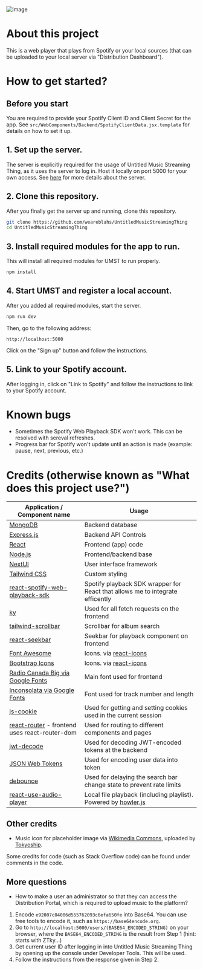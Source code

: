 ![image](https://github.com/user-attachments/assets/26b26e5c-1cba-4de6-b215-41a78d320edc)

# About this project

This is a web player that plays from Spotify or your local sources (that can be uploaded to your local server via "Distribution Dashboard").

# How to get started?

## Before you start

You are required to provide your Spotify Client ID and Client Secret for the app. See `src/WebComponents/Backend/SpotifyClientData.jsx.template` for details on how to set it up.

## 1. Set up the server.

The server is explicitly required for the usage of Untitled Music Streaming Thing, as it uses the server to log in. Host it locally on port 5000 for your own access. See [here](https://github.com/weareblahs/UMSTServer) for more details about the server.

## 2. Clone this repository.

After you finally get the server up and running, clone this repository.

```bash
git clone https://github.com/weareblahs/UntitledMusicStreamingThing
cd UntitledMusicStreamingThing
```

## 3. Install required modules for the app to run.

This will install all required modules for UMST to run properly.

```bash
npm install
```

## 4. Start UMST and register a local account.

After you added all required modules, start the server.

```bash
npm run dev
```

Then, go to the following address:

```
http://localhost:5000
```

Click on the "Sign up" button and follow the instructions.

## 5. Link to your Spotify account.

After logging in, click on "Link to Spotify" and follow the instructions to link to your Spotify account.

# Known bugs

- Sometimes the Spotify Web Playback SDK won't work. This can be resolved with sereval refreshes.
- Progress bar for Spotify won't update until an action is made (example: pause, next, previous, etc.)

# Credits (otherwise known as "What does this project use?")

| Application / Component name                                                                  | Usage                                                                                                   |
| --------------------------------------------------------------------------------------------- | ------------------------------------------------------------------------------------------------------- |
| [MongoDB](https://www.mongodb.com/)                                                           | Backend database                                                                                        |
| [Express.js](https://expressjs.com/)                                                          | Backend API Controls                                                                                    |
| [React](https://react.dev/)                                                                   | Frontend (app) code                                                                                     |
| [Node.js](https://nodejs.org/en)                                                              | Frontend/backend base                                                                                   |
| [NextUI](https://nextui.org/)                                                                 | User interface framework                                                                                |
| [Tailwind CSS](https://tailwindcss.com/)                                                      | Custom styling                                                                                          |
| [react-spotify-web-playback-sdk](https://github.com/y-hiraoka/react-spotify-web-playback-sdk) | Spotify playback SDK wrapper for React that allows me to integrate efficently                           |
| [ky](https://github.com/sindresorhus/ky)                                                      | Used for all fetch requests on the frontend                                                             |
| [tailwind-scrollbar](https://github.com/adoxography/tailwind-scrollbar)                       | Scrollbar for album search                                                                              |
| [react-seekbar](https://github.com/kangju2000/react-seekbar)                                  | Seekbar for playback component on frontend                                                              |
| [Font Awesome](https://github.com/FortAwesome/Font-Awesome)                                   | Icons. via [react-icons](https://github.com/react-icons/react-icons)                                    |
| [Bootstrap Icons](https://github.com/twbs/icons)                                              | Icons. via [react-icons](https://github.com/react-icons/react-icons)                                    |
| [Radio Canada Big via Google Fonts](https://fonts.google.com/specimen/Radio+Canada+Big)       | Main font used for frontend                                                                             |
| [Inconsolata via Google Fonts](https://fonts.google.com/specimen/Inconsolata)                 | Font used for track number and length                                                                   |
| [js-cookie](https://github.com/js-cookie/js-cookie)                                           | Used for getting and setting cookies used in the current session                                        |
| [react-router](https://github.com/remix-run/react-router) - frontend uses react-router-dom    | Used for routing to different components and pages                                                      |
| [jwt-decode](https://github.com/auth0/jwt-decode)                                             | Used for decoding JWT-encoded tokens at the backend                                                     |
| [JSON Web Tokens](https://jwt.io/)                                                            | Used for encoding user data into token                                                                  |
| [debounce](https://github.com/sindresorhus/debounce)                                          | Used for delaying the search bar change state to prevent rate limits                                    |
| [react-use-audio-player](https://github.com/E-Kuerschner/useAudioPlayer)                      | Local file playback (including playlist). Powered by [howler.js](https://github.com/goldfire/howler.js) |

## Other credits

- Music icon for placeholder image via [Wikimedia Commons](https://commons.wikimedia.org/wiki/File:Simple_Music.svg), uploaded by [Tokyoship](https://commons.wikimedia.org/wiki/User:Tokyoship).

Some credits for code (such as Stack Overflow code) can be found under comments in the code.

## More questions

- How to make a user an administrator so that they can access the Distribution Portal, which is required to upload music to the platform?

1. Encode `e92007c04006d555762093c6efa650fe` into Base64. You can use free tools to encode it, such as `https://base64encode.org`.
2. Go to `http://localhost:5000/users/(BASE64_ENCODED_STRING)` on your browser, where the `BASE64_ENCODED_STRING` is the result from Step 1 (hint: starts with ZTky...)
3. Get current user ID after logging in into Untitled Music Streaming Thing by opening up the console under Developer Tools. This will be used.
4. Follow the instructions from the response given in Step 2.
